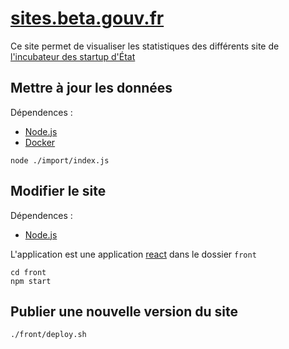 # [sites.beta.gouv.fr](sites.beta.gouv.fr)

Ce site permet de visualiser les statistiques des différents site de [l'incubateur des startup d'État](http://beta.gouv.fr)

## Mettre à jour les données


Dépendences :
 * [Node.js]
 * [Docker]


```
node ./import/index.js
```
## Modifier le site

Dépendences :
 * [Node.js]

L'application est une application [react] dans le dossier `front`

```
cd front
npm start
```

## Publier une nouvelle version du site

```
./front/deploy.sh
```



[Node.js]: https://nodejs.org/en/
[Docker]: https://www.docker.com/
[react]: https://facebook.github.io/react/
